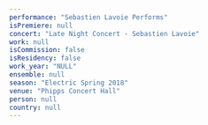 ```yaml
---
performance: "Sebastien Lavoie Performs"
isPremiere: null
concert: "Late Night Concert - Sebastien Lavoie"
work: null
isCommission: false
isResidency: false
work_year: "NULL"
ensemble: null
season: "Electric Spring 2018"
venue: "Phipps Concert Hall"
person: null
country: null
---
```


